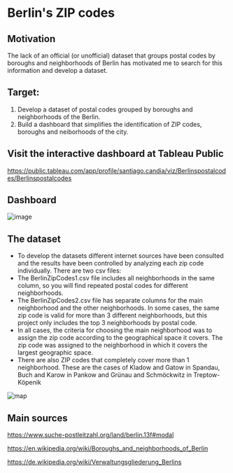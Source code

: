 # Berlin's ZIP codes

## Motivation
The lack of an official (or unofficial) dataset that groups postal codes by boroughs and neighborhoods of Berlin has motivated me to search for this information and develop a dataset.

## Target:
1) Develop a dataset of postal codes grouped by boroughs and neighborhoods of the Berlin.
2) Build a dashboard that simplifies the identification of ZIP codes, boroughs and neiborhoods of the city.

## Visit the interactive dashboard at Tableau Public 
https://public.tableau.com/app/profile/santiago.candia/viz/Berlinspostalcodes/Berlinspostalcodes

## Dashboard
![image](https://github.com/santiagocandia/data-viz/assets/16913295/bba7ea71-24b4-40c9-a6c9-cd16332052f7)



## The dataset
- To develop the datasets different internet sources have been consulted and the results have been controlled by analyzing each zip code individually. There are two csv files: 
- The BerlinZipCodes1.csv file includes all neighborhoods in the same column, so you will find repeated postal codes for different neighborhoods. 
- The BerlinZipCodes2.csv file has separate columns for the main neighborhood and the other neighborhoods. In some cases, the same zip code is valid for more than 3 different neighborhoods, but this project only includes the top 3 neighborhoods by postal code.
- In all cases, the criteria for choosing the main neighborhood was to assign the zip code according to the geographical space it covers. The zip code was assigned to the neighborhood in which it covers the largest geographic space.
- There are also ZIP codes that completely cover more than 1 neighborhood. These are the cases of Kladow and Gatow in Spandau, Buch and Karow in Pankow and Grünau and Schmöckwitz in Treptow-Köpenik

![map](https://github.com/santiagocandia/data-viz/assets/16913295/253d9a7a-1586-4d0b-b8dc-271d505c62e0)

## Main sources
https://www.suche-postleitzahl.org/land/berlin.13f#modal

https://en.wikipedia.org/wiki/Boroughs_and_neighborhoods_of_Berlin

https://de.wikipedia.org/wiki/Verwaltungsgliederung_Berlins





